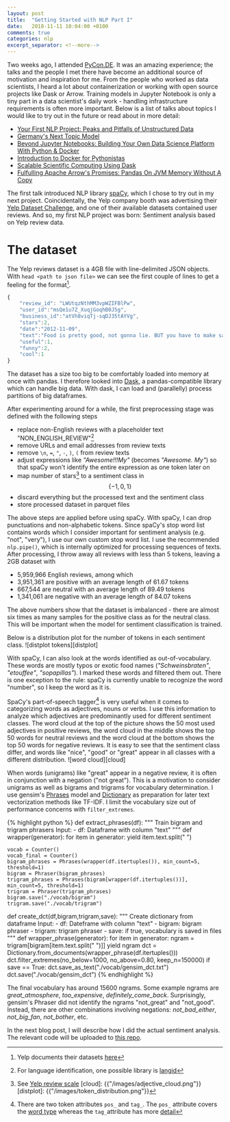```yaml
---
layout: post
title:  "Getting Started with NLP Part I"
date:   2018-11-11 10:04:00 +0100
comments: true
categories: nlp
excerpt_separator: <!--more-->
---
```

Two weeks ago, I attended [PyCon.DE](https://de.pycon.org/). It was an amazing experience; the talks and the people I met there have become an additional source of motivation and inspiration for me. From the people who worked as data scientists, I heard a lot about containerization or working with open source projects like Dask or Arrow. Training models in Jupyter Notebook is only a tiny part in a data scientist's daily work - handling infrastructure requirements is often more important. Below is a list of talks about topics I would like to try out in the future or read about in more detail:

* [Your First NLP Project: Peaks and Pitfalls of Unstructured Data](https://www.youtube.com/watch?v=bf2hISLgK84)
* [Germany's Next Topic Model](https://www.youtube.com/watch?v=sI7VpFNiy_I)
* [Beyond Jupyter Notebooks: Building Your Own Data Science Platform With Python & Docker](https://www.youtube.com/watch?v=xU2KUE68yFE)
* [Introduction to Docker for Pythonistas](https://www.youtube.com/watch?v=Fqq6F68SQFY)
* [Scalable Scientific Computing Using Dask](https://www.youtube.com/watch?v=OhstDq8l3OM)
* [Fulfulling Apache Arrow's Promises: Pandas On JVM Memory Without A Copy](https://www.youtube.com/watch?v=xW7IOaQvDsU)


The first talk introduced NLP library [spaCy](https://spacy.io/), which I chose to try out in my next project. Coincidentally, the Yelp company booth was advertising their [Yelp Dataset Challenge](https://www.yelp.com/dataset/challenge), and one of their available datasets contained user reviews. And so, my first NLP project was born: Sentiment analysis based on Yelp review data. 

<!--more-->

# The dataset
The Yelp reviews dataset is a 4GB file with line-delimited JSON objects. With `head <path to json file>` we can see the first couple of lines to get a feeling for the format[^1].
```javascript
{
    "review_id": "LWUtqzNthMM3vpWZIFBlPw",
    "user_id":"msQe1u7Z_XuqjGoqhB0J5g",
    "business_id":"atVh8viqTj-sqDJ35tAYVg",
    "stars":2,
    "date":"2012-11-09",
    "text":"Food is pretty good, not gonna lie. BUT you have to make sacrifices if you choose to eat there. It literally takes an hour to an hour and a half to deliver food.Seriously. EVERY SINGLE TIME. Doesnt matter if we order at 8am, 10am or 1pm. Never fails, they take F-O-R-E-V-E-R. If you dont get what you ordered or you are upset by them delivering your breakfast around LUNCH time, be ready to have the owner talk down to you and be a total bitch to you for i dont know, justwanting what you pay for?! \n\nIts over priced. But its decently tasteful food. Takes forever. Owners awitch. And i'm pretty sure that they continuing forget to pack my extra ranch just to piss me off. \n\nEnd Rant. \n\nPS- I've never gone in there to eat because i frankly, i'd rather tip the nice delivery driver then the ignorant imbeciles that work in the dining area. \n\nPPS- My hot chocolate today was cold.They should call it Cold Chocolate. Or start caring if their hot chocolate is hot. One of the two wouldbe great!",
    "useful":1,
    "funny":2,
    "cool":1
}
```
The dataset has a size too big to be comfortably loaded into memory at once with pandas. I therefore looked into [Dask](https://dask.org/), a pandas-compatible library which can handle big data. With dask, I can load and (parallelly) process partitions of big dataframes.

After experimenting around for a while, the first preprocessing stage was defined with the following steps
* replace non-English reviews with a placeholder text "NON_ENGLISH_REVIEW"[^2]
* remove URLs and email addresses from review texts 
* remove `\n`, `=`, `"`, `-`, `)`, `(` from review texts
* adjust expressions like _"Awesome!!!My"_ (becomes _"Awesome. My"_) so that spaCy won't identify the entire expression as one token later on
* map number of stars[^3] to a sentiment class in $$\{-1,0,1\}$$
* discard everything but the processed text and the sentiment class
* store processed dataset in parquet files

The above steps are applied before using spaCy. With spaCy, I can drop punctuations and non-alphabetic tokens. Since spaCy's stop word list contains words which I consider important for sentiment analysis (e.g. "not", "very"), I use our own custom stop word list. I use the recommended `nlp.pipe()`, which is internally optimized for processing sequences of texts. After processing, I throw away all reviews with less than 5 tokens, leaving a 2GB dataset with

* 5,959,966 English reviews, among which
* 3,951,361 are positive with an average length of 61.67 tokens
* 667,544 are neutral with an average length of 89.49 tokens
* 1,341,061 are negative with an average length of 84.07 tokens

The above numbers show that the dataset is imbalanced - there are almost six times as many samples for the positive class as for the neutral class. This will be important when the model for sentiment classification is trained. 

Below is a distribution plot for the number of tokens in each sentiment class.
![distplot tokens][distplot]

With spaCy, I can also look at the words identified as out-of-vocabulary. These words are mostly typos or exotic food names (_"Schweinsbraten"_, _"etouffee"_, _"sopapillas"_). I marked these words and filtered them out. There is one exception to the rule: spaCy is currently unable to recognize the word "number", so I keep the word as it is.

SpaCy's part-of-speech tagger[^4] is very useful when it comes to categorizing words as adjectives, nouns or verbs. I use this information to analyze which adjectives are predominantly used for different sentiment classes. The word cloud at the top of the picture shows the 50 most used adjectives in positive reviews, the word cloud in the middle shows the top 50 words for neutral reviews and the word cloud at the bottom shows the top 50 words for negative reviews. It is easy to see that the sentiment class differ, and words like "nice", "good" or "great" appear in all classes with a different distribution. 
![word cloud][cloud]

When words (unigrams) like "great" appear in a negative review, it is often in conjunction with a negation ("not great"). This is a motivation to consider unigrams as well as bigrams and trigrams for vocabulary determination. I use gensim's [Phrases](https://radimrehurek.com/gensim/models/phrases.html) model and [Dictionary](https://radimrehurek.com/gensim/corpora/dictionary.html) as preparation for later text vectorization methods like TF-IDF. I limit the vocabulary size out of performance concerns with `filter_extremes`.

{% highlight python %}
def extract_phrases(df):
    """
    Train bigram and trigram phrasers
    Input:
    - df: Dataframe with column "text"
    """
    def wrapper(generator):
        for item in generator:
            yield item.text.split(" ")  

    vocab = Counter()
    vocab_final = Counter()
    bigram_phrases = Phrases(wrapper(df.itertuples()), min_count=5, threshold=1)
    bigram = Phraser(bigram_phrases)
    trigram_phrases = Phrases(bigram[wrapper(df.itertuples())], min_count=5, threshold=1)
    trigram = Phraser(trigram_phrases)
    bigram.save("./vocab/bigram")
    trigram.save("./vocab/trigram")

def create_dct(df,bigram,trigram,save):
    """
    Create dictionary from dataframe
    Input:
    - df: Dateframe with column "text"
    - bigram: bigram phraser
    - trigram: trigram phraser
    - save: if true, vocabulary is saved in files
    """
    def wrapper_phrase(generator):
        for item in generator:
            ngram  = trigram[bigram[item.text.split(" ")]]
            yield ngram
    dct = Dictionary.from_documents(wrapper_phrase(df.itertuples()))
    dct.filter_extremes(no_below=1000, no_above=0.80, keep_n=150000)
    if save == True:
        dct.save_as_text("./vocab/gensim_dct.txt")
        dct.save("./vocab/gensim_dct")
{% endhighlight %}

The final vocabulary has around 15600 ngrams. Some example ngrams are *great_atmosphere*, *too_expensive*, *definitely_come_back*. Surprisingly, gensim's Phraser did not identify the ngrams "not_great" and "not_good". Instead, there are other combinations involving negations: *not_bad_either*, *not_big_fan*, *not_bother*, etc.

In the next blog post, I will describe how I did the actual sentiment analysis. The relevant code will be uploaded to [this repo](https://github.com/ViviLearns2Code/yelp-review).


[^1]: Yelp documents their datasets [here](https://www.yelp.com/dataset/documentation/main)
[^2]: For language identification, one possible library is [langid](https://github.com/saffsd/langid.py)
[^3]: See [Yelp review scale](https://www.yelp.com/developers/display_requirements)
[cloud]: {{"/images/adjective_cloud.png"}}
[distplot]: {{"/images/token_distribution.png"}}
[^4]: There are two token attributes `pos_` and `tag_`. The `pos_` attribute covers the [word type](http://universaldependencies.org/u/pos/) whereas the `tag_`attribute has more [detail](https://www.ling.upenn.edu/courses/Fall_2003/ling001/penn_treebank_pos.html)
